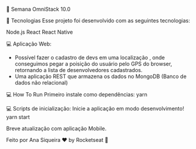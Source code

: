 🚀 Semana OmniStack 10.0

🚀 Tecnologias
Esse projeto foi desenvolvido com as seguintes tecnologias:

Node.js
React
React Native


💻 Aplicação Web:
- Possível fazer o cadastro de devs em uma localização , onde conseguimos pegar a poisição do usuário pelo GPS do browser, retornando a lista de desenvolvedores cadastrados. 
- Uma aplicação REST que armazena os dados no MongoDB (Banco de dados não relacional)

💻 How To Run
Primeiro instale como dependências:
yarn

💻 Scripts de inicialização:
Inicie a aplicação em modo desenvolvimento!
yarn start

Breve atualização com aplicação Mobile. 

Feito por  Ana Siqueira ♥ by Rocketseat 👋
